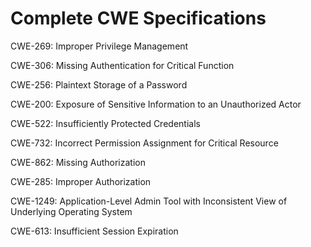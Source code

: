 

# Complete CWE Specifications

CWE-269: Improper Privilege Management

CWE-306: Missing Authentication for Critical Function

CWE-256: Plaintext Storage of a Password

CWE-200: Exposure of Sensitive Information to an Unauthorized Actor

CWE-522: Insufficiently Protected Credentials

CWE-732: Incorrect Permission Assignment for Critical Resource

CWE-862: Missing Authorization

CWE-285: Improper Authorization

CWE-1249: Application-Level Admin Tool with Inconsistent View of Underlying Operating System

CWE-613: Insufficient Session Expiration